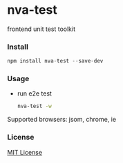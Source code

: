 nva-test
===

frontend unit test toolkit

### Install


```javascript
npm install nva-test --save-dev
```

### Usage

- run e2e test

    ```bash
    nva-test -w
    ```

Supported browsers: jsom, chrome, ie

### License

[MIT License](http://en.wikipedia.org/wiki/MIT_License)
